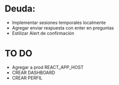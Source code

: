 # Deuda:
- Implementar sesiones temporales localmente
- Agregar enviar respuesta con enter en preguntas
- Estilizar Alert de confirmación

# TO DO
- Agregar a prod REACT_APP_HOST
- CREAR DASHBOARD
- CREAR PERFIL